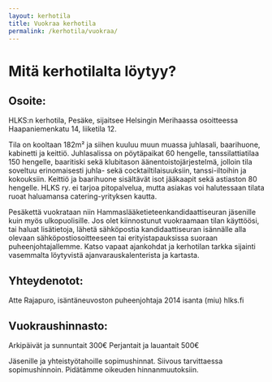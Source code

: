 ```yaml
---
layout: kerhotila
title: Vuokraa kerhotila
permalink: /kerhotila/vuokraa/
---
```


# Mitä kerhotilalta löytyy?

## Osoite: 

HLKS:n kerhotila, Pesäke, sijaitsee Helsingin Merihaassa osoitteessa Haapaniemenkatu 14, liiketila 12.

Tila on kooltaan 182m² ja siihen kuuluu muun muassa juhlasali, baarihuone, kabinetti ja keittiö. Juhlasalissa on pöytäpaikat 60 hengelle, tanssilattiatilaa 150 hengelle, baaritiski sekä klubitason äänentoistojärjestelmä, jolloin tila soveltuu erinomaisesti juhla- sekä cocktailtilaisuuksiin, tanssi-iltoihin ja kokouksiin. Keittiö ja baarihuone sisältävät isot jääkaapit sekä astiaston 80 hengelle. HLKS ry. ei tarjoa pitopalvelua, mutta asiakas voi halutessaan tilata ruoat haluamansa catering-yrityksen kautta.

Pesäkettä vuokrataan niin Hammaslääketieteenkandidaattiseuran jäsenille kuin myös ulkopuolisille. Jos olet kiinnostunut vuokraamaan tilan käyttöösi, tai haluat lisätietoja, lähetä sähköpostia kandidaattiseuran isännälle alla olevaan sähköpostiosoitteeseen tai erityistapauksissa suoraan puheenjohtajallemme. Katso vapaat ajankohdat ja kerhotilan tarkka sijainti vasemmalta löytyvistä ajanvarauskalenterista ja kartasta.

## Yhteydenotot:

Atte Rajapuro, isäntäneuvoston puheenjohtaja 2014
isanta (miu) hlks.fi

## Vuokraushinnasto:

Arkipäivät ja sunnuntait 300€
Perjantait ja lauantait 500€

Jäsenille ja yhteistyötahoille sopimushinnat. Siivous tarvittaessa sopimushinnoin. Pidätämme oikeuden hinnanmuutoksiin.
